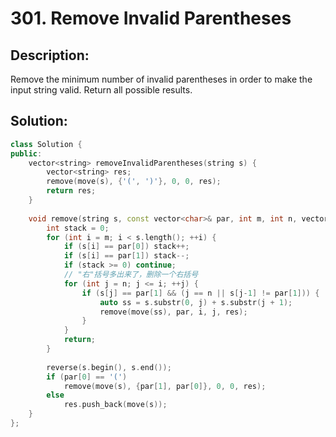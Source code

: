 # 301. Remove Invalid Parentheses

## Description:

Remove the minimum number of invalid parentheses in order to make the input string valid. Return all possible results.

## Solution:

```c++
class Solution {
public:
    vector<string> removeInvalidParentheses(string s) {
        vector<string> res;
        remove(move(s), {'(', ')'}, 0, 0, res);
        return res;
    }
    
    void remove(string s, const vector<char>& par, int m, int n, vector<string>& res) {
        int stack = 0;
        for (int i = m; i < s.length(); ++i) {
            if (s[i] == par[0]) stack++;
            if (s[i] == par[1]) stack--;
            if (stack >= 0) continue;
            // "右"括号多出来了，删除一个右括号
            for (int j = n; j <= i; ++j) {
                if (s[j] == par[1] && (j == n || s[j-1] != par[1])) {
                    auto ss = s.substr(0, j) + s.substr(j + 1);
                    remove(move(ss), par, i, j, res);
                }
            }
            return;
        }
        
        reverse(s.begin(), s.end());
        if (par[0] == '(')
            remove(move(s), {par[1], par[0]}, 0, 0, res);
        else
            res.push_back(move(s));
    }
};
```

<!-- remark：

-  -->
